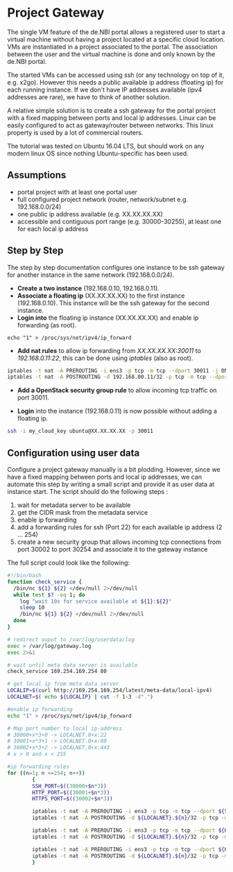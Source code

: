 # Project Gateway

The single VM feature of the de.NBI portal allows a registered user to start a virtual machine without having a project located at a specific cloud location. VMs are instantiated in a project associated to the portal. The association between the user and the virtual machine is done and only known by the de.NBI portal.

The started VMs can be accessed using ssh (or any technology on top of it, e.g. x2go). However this needs a public available ip address (floating ip) for each running instance. If we don't have IP addresses available (ipv4 addresses are rare), we have to think of another solution.

A relative simple solution is to create a ssh gateway for the portal project with a fixed mapping between ports and local ip addresses. Linux can be easily configured to act as gateway/router between networks. This linux property is used by a lot of commercial routers.

The tutorial was tested on Ubuntu 16.04 LTS, but should work on any modern linux OS since nothing Ubuntu-specific has been used.

## Assumptions

- portal project with at least one portal user
- full configured project network (router, network/subnet e.g. 192.168.0.0/24)
- one public ip address available (e.g. XX.XX.XX.XX)
- accessible and contiguous port range (e.g. 30000-30255), at least one for each local ip address


## Step by Step

The step by step documentation configures one instance to be ssh gateway for another instance in the same network (192.168.0.0/24).

- **Create a two instance** (192.168.0.10, 192.168.0.11).
- **Associate a floating ip** (XX.XX.XX.XX) to the first instance (192.168.0.10). This instance will be the ssh gateway for the second instance.
- **Login into** the floating ip instance (XX.XX.XX.XX) and enable ip forwarding (as root).

```
echo "1" > /proc/sys/net/ipv4/ip_forward
```


-  **Add nat rules** to allow ip forwarding from *XX.XX.XX.XX:30011* to *192.168.0.11:22*, this can be done using *iptables* (also as root).

```BASH
iptables -t nat -A PREROUTING -i ens3 -p tcp -m tcp --dport 30011 -j DNAT --to-destination 192.168.0.11:22
iptables -t nat -A POSTROUTING -d 192.168.00.11/32 -p tcp -m tcp --dport 22 -j SNAT --to-source 192.168.0.10
```

- **Add a OpenStack security group rule** to allow incoming tcp traffic on port 30011.

- **Login** into the instance (192.168.0.11) is now possible without adding a floating ip.

```BASH
ssh -i my_cloud_key ubuntu@XX.XX.XX.XX -p 30011
```

## Configuration using user data

Configure a project gateway manually is a bit plodding. However, since we have a fixed mapping between ports and local ip addresses, we can automate this step by writing a small script and provide it as user data at instance start. The script should do the following steps :

1. wait for metadata server to be available
2. get the CIDR mask from the metadata service
3. enable ip forwarding
4. add a forwarding rules for ssh (Port 22) for each available ip address (2 ... 254)
5. create a new security group that allows incoming tcp connections from port 30002 to port 30254 and associate it to the gateway instance

The full script could look like the following:

```BASH
#!/bin/bash
function check_service {
  /bin/nc ${1} ${2} </dev/null 2>/dev/null
  while test $? -eq 1; do
    log "wait 10s for service available at ${1}:${2}"
    sleep 10
    /bin/nc ${1} ${2} </dev/null 2>/dev/null
  done
}

# redirect ouput to /var/log/userdata/log
exec > /var/log/gateway.log
exec 2>&1

# wait until meta data server is available
check_service 169.254.169.254 80

# get local ip from meta data server
LOCALIP=$(curl http://169.254.169.254/latest/meta-data/local-ipv4)
LOCALNET=$( echo ${LOCALIP} | cut -f 1-3 -d".")

#enable ip forwarding
echo "1" > /proc/sys/net/ipv4/ip_forward

# Map port number to local ip-address
# 30000+x*3+0 -> LOCALNET.0+x:22
# 30001+x*3+1 -> LOCALNET.0+x:80
# 30002+x*3+2 -> LOCALNET.0+x:443
# x > 0 and x < 255

#ip forwarding rules
for ((n=1; n <=254; n++))
        {
        SSH_PORT=$((30000+$n*3))
        HTTP_PORT=$((30001+$n*3))
        HTTPS_PORT=$((30002+$n*3))

        iptables -t nat -A PREROUTING -i ens3 -p tcp -m tcp --dport ${SSH_PORT} -j DNAT --to-destination ${LOCALNET}.${n}:22
        iptables -t nat -A POSTROUTING -d ${LOCALNET}.${n}/32 -p tcp -m tcp --dport 22 -j SNAT --to-source ${LOCALIP}

        iptables -t nat -A PREROUTING -i ens3 -p tcp -m tcp --dport ${HTTP_PORT} -j DNAT --to-destination ${LOCALNET}.${n}:80
        iptables -t nat -A POSTROUTING -d ${LOCALNET}.${n}/32 -p tcp -m tcp --dport 80 -j SNAT --to-source ${LOCALIP}

        iptables -t nat -A PREROUTING -i ens3 -p tcp -m tcp --dport ${HTTPS_PORT} -j DNAT --to-destination ${LOCALNET}.${n}:443
        iptables -t nat -A POSTROUTING -d ${LOCALNET}.${n}/32 -p tcp -m tcp --dport 443 -j SNAT --to-source ${LOCALIP}
        }
```
